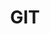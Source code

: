 ---
layout: list
title: GIT
slug: git
description: >
  Git 관련 정보를 공유하는 카테고리입니다.
menu : true
submenu: false
order: 3
---